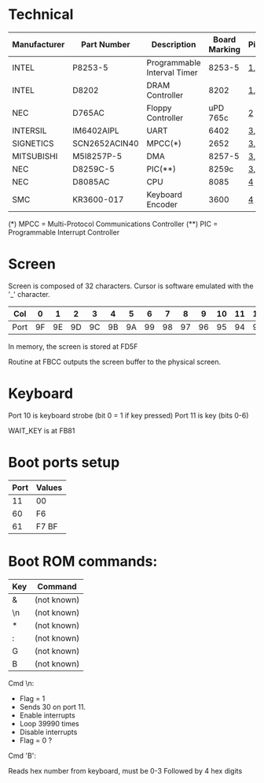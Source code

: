 
# Technical

Manufacturer | Part Number | Description | Board Marking | Pictures | Documentation
----------- | ----------- | ----------- | ------------- | -------- | -------------
INTEL | P8253-5 | Programmable Interval Timer | 8253-5 | [1](../images/motherboard_1.jpg),[2](../images/motherboard_2.jpg)
INTEL | D8202 | DRAM Controller | 8202 | [1](../images/motherboard_1.jpg),[2](../images/motherboard_2.jpg) | [Datasheet](https://archive.org/details/intel-8202-datasheet)
NEC | D765AC | Floppy Controller | uPD 765c | [2](../images/motherboard_2.jpg) | [Datasheet](UPD765_Datasheet_OCRed.pdf)
INTERSIL | IM6402AIPL | UART | 6402 | [3](../images/motherboard_3.jpg),[4](../images/motherboard_4.jpg)
SIGNETICS | SCN2652ACIN40 | MPCC(*) | 2652 | [3](../images/motherboard_3.jpg),[4](../images/motherboard_4.jpg) | [Datasheet](364-22200-0-SCN2652.pdf)
MITSUBISHI | M5l8257P-5 | DMA | 8257-5 | [3](../images/motherboard_3.jpg),[4](../images/motherboard_4.jpg)
NEC | D8259C-5 | PIC(**) | 8259c | [3](../images/motherboard_3.jpg),[4](../images/motherboard_4.jpg)
NEC | D8085AC | CPU | 8085 | [4](../images/motherboard_4.jpg)
SMC | KR3600-017 | Keyboard Encoder | 3600 | [4](../images/motherboard_4.jpg) | [Datasheet](SMC%20KR3600-XX,ST,STD,PRO%20specifications.pdf)

(*)  MPCC = Multi-Protocol Communications Controller
(**) PIC = Programmable Interrupt Controller

# Screen

Screen is composed of 32 characters. Cursor is software emulated with the '_' character.

|Col | 0  | 1  | 2  | 3  | 4  | 5  | 6  | 7  | 8  | 9  | 10 | 11 | 12 | 13 | 14 | 15 | 16 | 17 | 18 | 19 | 20 | 21 | 22 | 23 | 24 | 25 | 26 | 27 | 28 | 29 | 30 | 31 |
|----|----|----|----|----|----|----|----|----|----|----|----|----|----|----|----|----|----|----|----|----|----|----|----|----|----|----|----|----|----|----|----|----|
|Port| 9F | 9E | 9D | 9C | 9B | 9A | 99 | 98 | 97 | 96 | 95 | 94 | 93 | 92 | 91 | 90 | 8F | 8E | 8D | 8C | 8B | 8A | 89 | 88 | 87 | 86 | 85 | 84 | 83 | 82 | 81 | 80 |

In memory, the screen is stored at FD5F

Routine at FBCC outputs the screen buffer to the physical screen.

# Keyboard

Port 10 is keyboard strobe (bit 0 = 1 if key pressed)
Port 11 is key (bits 0-6)

WAIT_KEY is at FB81

# Boot ports setup

| Port | Values |
|------|--------|
|  11  | 00     |
|  60  | F6     |
|  61  | F7 BF  |


# Boot ROM commands:

| Key | Command      |
|-----|--------------|
| &   | (not known)  |
| \n  | (not known)  | 
| *   | (not known)  |
| :   | (not known)  |
| G   | (not known)  |
| B   | (not known)  |

Cmd \n:

* Flag = 1
* Sends 30 on port 11.
* Enable interrupts
* Loop 39990 times
* Disable interrupts
* Flag = 0
?

Cmd 'B':

Reads hex number from keyboard, must be 0-3
Followed by 4 hex digits

